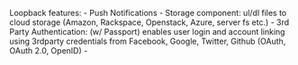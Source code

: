 Loopback features: 
	- Push Notifications
	- Storage component: ul/dl files to cloud storage (Amazon, Rackspace, Openstack, Azure, server fs etc.) 
	- 3rd Party Authentication: (w/ Passport) enables user login and account linking using 3rdparty credentials
	from Facebook, Google, Twitter, Github (OAuth, OAuth 2.0, OpenID)
	- 